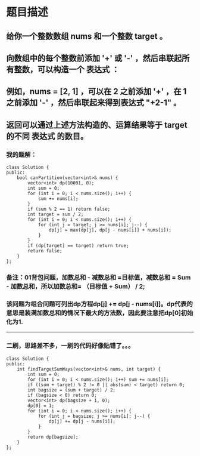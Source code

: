 # 题目描述
## 给你一个整数数组 nums 和一个整数 target 。
## 向数组中的每个整数前添加 '+' 或 '-' ，然后串联起所有整数，可以构造一个 表达式 ：
## 例如，nums = [2, 1] ，可以在 2 之前添加 '+' ，在 1 之前添加 '-' ，然后串联起来得到表达式 "+2-1" 。
## 返回可以通过上述方法构造的、运算结果等于 target 的不同 表达式 的数目。
### 我的题解：
```
class Solution {
public:
    bool canPartition(vector<int>& nums) {
        vector<int> dp(10001, 0);
        int sum = 0;
        for (int i = 0; i < nums.size(); i++) {
            sum += nums[i];
        }
        if (sum % 2 == 1) return false;
        int target = sum / 2;
        for (int i = 0; i < nums.size(); i++) {
            for (int j = target; j >= nums[i]; j--) {
                dp[j] = max(dp[j], dp[j - nums[i]] + nums[i]);
            }
        }
        if (dp[target] == target) return true;
        return false;
    }
};
```
### **备注**：01背包问题，加数总和 - 减数总和 =目标值，减数总和 = Sum - 加数总和，所以加数总和= （目标值 + Sum） / 2;
### 该问题为组合问题可列出dp方程dp[j] += dp[j - nums[i]]。dp代表的意思是装满加数总和的情况下最大的方法数，因此要注意把dp[0]初始化为1.
***
### 二刷，思路差不多，一刷的代码好像贴错了。。。
```
class Solution {
public:
    int findTargetSumWays(vector<int>& nums, int target) {
        int sum = 0;
        for (int i = 0; i < nums.size(); i++) sum += nums[i];
        if ((sum + target) % 2 != 0 || abs(sum) < target) return 0;
        int bagsize = (sum + target) / 2;
        if (bagsize < 0) return 0;
        vector<int> dp(bagsize + 1, 0);
        dp[0] = 1;
        for (int i = 0; i < nums.size(); i++) {
            for (int j = bagsize; j >= nums[i]; j--) {
                dp[j] += dp[j - nums[i]];
            }
        }
        return dp[bagsize];
    }
};
```